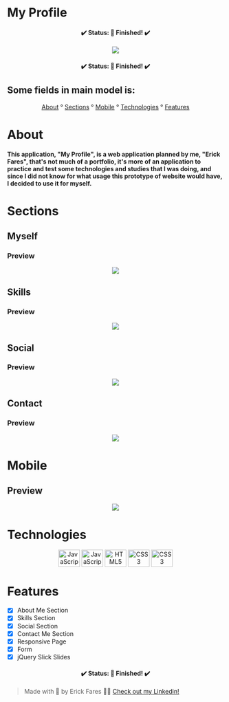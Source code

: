 # My Profile

<h4 align="center">
  ✔️ Status: 🙌 Finished! ✔️
</h4>

<div align="center">
    <img src="https://user-images.githubusercontent.com/79349878/160468412-93c459ed-ca73-4557-96f7-53eaa4e6a89a.png">
</div>

<h4 align="center">
  ✔️ Status: 🙌 Finished! ✔️
</h4>

## Some fields in main model is:

<p align="center">
  <a href="#about">About</a> °
  <a href="#sections">Sections</a> °
  <a href="#mobile">Mobile</a> °
  <a href="#technologies">Technologies</a> °
  <a href="#features">Features</a>
</p>

# About

#### This application, "My Profile", is a web application planned by me, "Erick Fares", that's not much of a portfolio, it's more of an application to practice and test some technologies and studies that I was doing, and since I did not know for what usage this prototype of website would have, I decided to use it for myself.

# Sections
## Myself
### Preview
<div align="center">
  <img src="https://user-images.githubusercontent.com/79349878/160470260-ab253c6b-1ce2-4b9e-b12b-db817df1b305.gif">
</div>

## Skills
### Preview
<div align="center">
  <img src="https://user-images.githubusercontent.com/79349878/160470995-c1dfaa80-ee4e-418c-a6ca-6c012290e6db.gif">
</div>

## Social
### Preview
<div align="center">
  <img src="https://user-images.githubusercontent.com/79349878/160475321-901ed67f-14a0-4532-9a0f-e3493eaf6843.gif">
</div>

## Contact
### Preview
<div align="center">
  <img src="https://user-images.githubusercontent.com/79349878/160472189-3effad68-c8a9-4156-89e8-ea529c9b24d5.gif">
</div>

# Mobile
## Preview
<div align="center">
  <img src="https://user-images.githubusercontent.com/79349878/160474034-6afd393c-5b08-4fb1-8cbb-414aa5051c99.gif">
</div>

# Technologies

<div align="center">
  <img align="center" alt="JavaScript" height="40" width="50" src="https://cdn.jsdelivr.net/gh/devicons/devicon/icons/javascript/javascript-original.svg" />
  <img align="center" alt="JavaScript" height="40" width="50" src="https://cdn.jsdelivr.net/gh/devicons/devicon/icons/jquery/jquery-original.svg" />
  <img align="center" alt="HTML5" height="40" width="50" src="https://cdn.jsdelivr.net/gh/devicons/devicon/icons/html5/html5-plain-wordmark.svg"/>
  <img align="center" alt="CSS3" height="40" width="50" src="https://cdn.jsdelivr.net/gh/devicons/devicon/icons/css3/css3-plain-wordmark.svg"/>
  <img align="center" alt="CSS3" height="40" width="50" src="https://cdn.jsdelivr.net/gh/devicons/devicon/icons/bootstrap/bootstrap-original.svg" />
 </div>

 # Features
+ [x] About Me Section
+ [x] Skills Section
+ [x] Social Section
+ [x] Contact Me Section
+ [x] Responsive Page
+ [x] Form
+ [x] jQuery Slick Slides

<h4 align="center">
  ✔️ Status: 🙌 Finished! ✔️
</h4>

> Made with 💜 by Erick Fares 👨‍💻 <a href="https://www.linkedin.com/in/erick-fares-3941a0207/" target="_blank">Check out my Linkedin!</a>